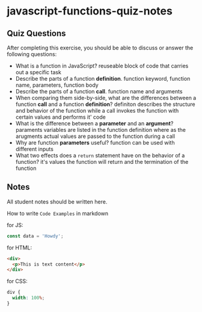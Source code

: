 # javascript-functions-quiz-notes

## Quiz Questions

After completing this exercise, you should be able to discuss or answer the following questions:

- What is a function in JavaScript?
  reuseable block of code that carries out a specific task
- Describe the parts of a function **definition**.
  function keyword, function name, parameters, function body
- Describe the parts of a function **call**.
  function name and arguments
- When comparing them side-by-side, what are the differences between a function **call** and a function **definition**?
  definiton describes the structure and behavior of the function while a call
  invokes the function with certain values and performs it' code
- What is the difference between a **parameter** and an **argument**?
  paraments variables are listed in the function definition where as the arugments
  actual values are passed to the function during a call
- Why are function **parameters** useful?
  function can be used with different inputs
- What two effects does a `return` statement have on the behavior of a function?
  it's values the function will return and the termination of the function

## Notes

All student notes should be written here.

How to write `Code Examples` in markdown

for JS:

```javascript
const data = 'Howdy';
```

for HTML:

```html
<div>
  <p>This is text content</p>
</div>
```

for CSS:

```css
div {
  width: 100%;
}
```
